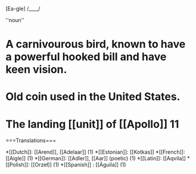 [Ea-gle] /____/

''noun''

# A carnivourous bird, known to have a powerful hooked bill and have keen vision.
# Old coin used in the United States.
# The landing [[unit]] of [[Apollo]] 11

===Translations===

*[[Dutch]]: [[Arend]], [[Adelaar]] (1)
*[[Estonian]]: [[Kotkas]]
*[[French]]: [[Aigle]] (1)
*[[German]]: [[Adler]], [[Aar]] (poetic) (1)
*[[Latin]]: [[Aqvila]]
*[[Polish]]: [[Orzeł]] (1)
*[[Spanish]] : [[Águila]] (1)